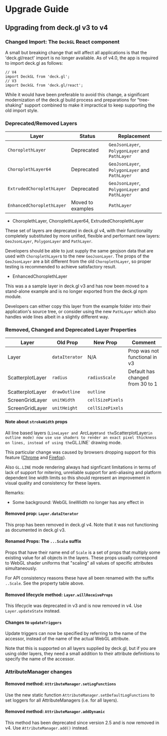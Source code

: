 # Upgrade Guide

## Upgrading from deck.gl v3 to v4

### Changed Import: The `DeckGL` React component

A small but breaking change that will affect all applications is that the
'deck.gl/react' import is no longer available. As of v4.0, the app is required
to import deck.gl as follows:
```
// V4
import DeckGL from 'deck.gl';
// V3
import DeckGL from 'deck.gl/react';
```
While it would have been preferable to avoid this change, a significant
modernization of the deck.gl build process and preparations for "tree-shaking"
support combined to make it impractical to keep supporting the old import style.


### Deprecated/Removed Layers

| Layer              | Status       | Replacement         |
| ---                | ---          | ---                 |
| `ChoroplethLayer`  | Deprecated | `GeoJsonLayer`, `PolygonLayer` and `PathLayer`    |
| `ChoroplethLayer64` | Deprecated | `GeoJsonLayer`, `PolygonLayer` and `PathLayer`    |
| `ExtrudedChoroplethLayer` | Deprecated | `GeoJsonLayer`, `PolygonLayer` and `PathLayer`    |
| `EnhancedChoroplethLayer`  | Moved to examples  | `PathLayer`    |

* ChoroplethLayer, ChoroplethLayer64, ExtrudedChoroplethLayer

These set of layers are deprecated in deck.gl v4, with their functionality
completely substituted by more unified, flexible and performant new layers:
 `GeoJsonLayer`, `PolygonLayer` and `PathLayer`.

Developers should be able to just supply the same geojson data that are used with
`ChoroplethLayer`s to the new `GeoJsonLayer`. The props of the `GeoJsonLayer` are
a bit different from the old `ChoroplethLayer`, so proper testing is recommended
to achieve satisfactory result.

* EnhancedChoroplethLayer

This was a a sample layer in deck.gl v3 and has now been moved to a
stand-alone example and is no longer exported from the deck.gl npm module.

Developers can either copy this layer from the example folder into their
application's source tree, or consider using the new `PathLayer` which also
handles wide lines albeit in a slightly different way.


### Removed, Changed and Deprecated Layer Properties

| Layer            | Old Prop       | New Prop         | Comment |
| ---              | ---            | ---              | ---     |
| Layer            | `dataIterator` | N/A              | Prop was not functional in v3    |
| ScatterplotLayer | `radius`       | `radiusScale`    | Default has changed from 30 to 1 |
| ScatterplotLayer | `drawOutline`  | `outline`        | |
| ScreenGridLayer  | `unitWidth`    | `cellSizePixels` | |
| ScreenGridLayer  | `unitHeight`   | `cellSizePixels` | | |


#### Note about `strokeWidth` props

All line based layers
(`LineLayer and `ArcLayer` and the `ScatterplotLayer` in outline mode)
now use use shaders to render an exact pixel thickness
on lines, instead of using the `GL.LINE` drawing mode.

This particular change was caused by browsers dropping support for this feature
([Chrome](https://bugs.chromium.org/p/chromium/issues/detail?id=60124)
and [Firefox](https://bugzilla.mozilla.org/show_bug.cgi?id=634506)).

Also `GL.LINE` mode rendering always had signficant limitations in terms of
lack of support for mitering, unreliable support for anti-aliasing and
platform dependent line width limits so this should represent an improvement
in visual quality and consistency for these layers.

Remarks:
* Some background: WebGL lineWidth no longer has any effect in

#### Removed prop: `Layer.dataIterator`

This prop has been removed in deck.gl v4. Note that it was not functioning
as documented in deck.gl v3.

#### Renamed Props: The `...Scale` suffix

Props that have their name end of `Scale` is a set of props that
multiply some existing value for all objects in the layers.
These props usually correspond to WebGL shader uniforms that "scaling" all
values of specific attributes simultaneously.

For API consistency reasons these have all been renamed with the suffix `..Scale`.
See the property table above.

#### Removed lifecycle method: `Layer.willReceiveProps`

This lifecycle was deprecated in v3 and is now removed in v4.
Use `Layer.updateState` instead.

#### Changes to `updateTriggers`

Update triggers can now be specified by referring to the name of the accessor,
instead of the name of the actual WebGL attribute.

Note that this is supported on all layers supplied by deck.gl, but if you
are using older layers, they need a small addition to their attribute
definitions to specify the name of the accessor.

### AttributeManager changes

#### Removed method: `AttributeManager.setLogFunctions`

Use the new static function `AttributeManager.setDefaultLogFunctions` to set
loggers for all AttributeManagers (i.e. for all layers).

#### Removed method: `AttributeManager.addDynamic`

This method has been deprecated since version 2.5 and is now removed in v4.
Use `AttributeManager.add()` instead.
